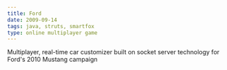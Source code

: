 ```yaml
---
title: Ford
date: 2009-09-14
tags: java, struts, smartfox
type: online multiplayer game
---
```


Multiplayer, real-time car customizer built on socket server technology for Ford's 2010 Mustang campaign
